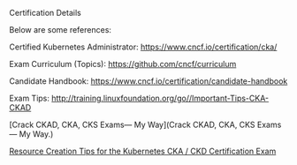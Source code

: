 Certification Details


Below are some references:

Certified Kubernetes Administrator: https://www.cncf.io/certification/cka/

Exam Curriculum (Topics): https://github.com/cncf/curriculum

Candidate Handbook: https://www.cncf.io/certification/candidate-handbook

Exam Tips: http://training.linuxfoundation.org/go//Important-Tips-CKA-CKAD

[Crack CKAD, CKA, CKS Exams— My Way](Crack CKAD, CKA, CKS Exams— My Way.)

[Resource Creation Tips for the Kubernetes CKA / CKD Certification Exam](https://codeburst.io/resource-creation-tips-for-the-kubernetes-cka-ckd-certification-exam-740b70a13f97)